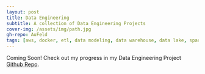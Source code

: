 ```yaml
---
layout: post
title: Data Engineering
subtitle: A collection of Data Engineering Projects
cover-img: /assets/img/path.jpg
gh-repo: AuFeld
tags: [aws, docker, etl, data modeling, data warehouse, data lake, spark, redshift, emr]
---
```


Coming Soon! Check out my progress in my Data Engineering Project [Github Repo](https://github.com/AuFeld/Data_Engineering_Projects).